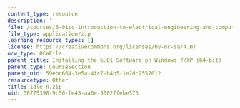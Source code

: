 ```yaml
---
content_type: resource
description: ''
file: /courses/6-01sc-introduction-to-electrical-engineering-and-computer-science-i-spring-2011/367753989c50fe45aa6e50027febe573_idle-n.zip
file_type: application/zip
learning_resource_types: []
license: https://creativecommons.org/licenses/by-nc-sa/4.0/
ocw_type: OCWFile
parent_title: Installing the 6.01 Software on Windows 7/XP (64-bit)
parent_type: CourseSection
parent_uid: 59ebc664-3e5a-4fc7-b4b5-1e2dc2557012
resourcetype: Other
title: idle-n.zip
uid: 36775398-9c50-fe45-aa6e-50027febe573
---
```

